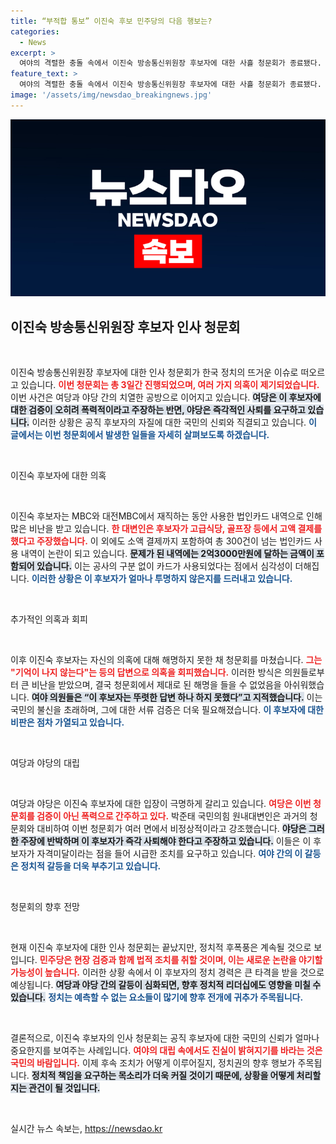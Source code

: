 ```yaml
---
title: “부적합 통보” 이진숙 후보 민주당의 다음 행보는?
categories:
  - News
excerpt: >
  여야의 격렬한 충돌 속에서 이진숙 방송통신위원장 후보자에 대한 사흘 청문회가 종료됐다. 민주당은 부적격 인사라고 주장하며 즉각 사퇴를 촉구했고, 국민의힘은 청문회 과정을 폭력으로 규정하며 반발했다. 과연 이 후보자의 운명은?
feature_text: >
  여야의 격렬한 충돌 속에서 이진숙 방송통신위원장 후보자에 대한 사흘 청문회가 종료됐다. 민주당은 부적격 인사라고 주장하며 즉각 사퇴를 촉구했고, 국민의힘은 청문회 과정을 폭력으로 규정하며 반발했다. 과연 이 후보자의 운명은?
image: '/assets/img/newsdao_breakingnews.jpg'
---
```


<p><img src="/assets/img/newsdao_breakingnews.jpg" alt="firstkoreanews 속보" /></p>

<h2 data-ke-size="size26">이진숙 방송통신위원장 후보자 인사 청문회</h2>

<p data-ke-size="size16">&nbsp;</p>

<p>이진숙 방송통신위원장 후보자에 대한 인사 청문회가 한국 정치의 뜨거운 이슈로 떠오르고 있습니다. <b><span style="color: #ee2323;">이번 청문회는 총 3일간 진행되었으며, 여러 가지 의혹이 제기되었습니다.</span></b> 이번 사건은 여당과 야당 간의 치열한 공방으로 이어지고 있습니다. <b><span style="background-color: #21538527;">여당은 이 후보자에 대한 검증이 오히려 폭력적이라고 주장하는 반면, 야당은 즉각적인 사퇴를 요구하고 있습니다.</span></b> 이러한 상황은 공직 후보자의 자질에 대한 국민의 신뢰와 직결되고 있습니다. <b><span style="color: #1a5490;">이 글에서는 이번 청문회에서 발생한 일들을 자세히 살펴보도록 하겠습니다.</span></b></p>

<p data-ke-size="size16">&nbsp;</p>

<p>이진숙 후보자에 대한 의혹</p>

<p data-ke-size="size16">&nbsp;</p>

<p>이진숙 후보자는 MBC와 대전MBC에서 재직하는 동안 사용한 법인카드 내역으로 인해 많은 비난을 받고 있습니다. <b><span style="color: #ee2323;">한 대변인은 후보자가 고급식당, 골프장 등에서 고액 결제를 했다고 주장했습니다.</span></b> 이 외에도 소액 결제까지 포함하여 총 300건이 넘는 법인카드 사용 내역이 논란이 되고 있습니다. <b><span style="background-color: #21538527;">문제가 된 내역에는 2억3000만원에 달하는 금액이 포함되어 있습니다.</span></b> 이는 공사의 구분 없이 카드가 사용되었다는 점에서 심각성이 더해집니다. <b><span style="color: #1a5490;">이러한 상황은 이 후보자가 얼마나 투명하지 않은지를 드러내고 있습니다.</span></b></p>

<p data-ke-size="size16">&nbsp;</p>

<p>추가적인 의혹과 회피</p>

<p data-ke-size="size16">&nbsp;</p>

<p>이후 이진숙 후보자는 자신의 의혹에 대해 해명하지 못한 채 청문회를 마쳤습니다. <b><span style="color: #ee2323;">그는 "기억이 나지 않는다"는 등의 답변으로 의혹을 회피했습니다.</span></b> 이러한 방식은 의원들로부터 큰 비난을 받았으며, 결국 청문회에서 제대로 된 해명을 들을 수 없었음을 아쉬워했습니다. <b><span style="background-color: #21538527;">여야 의원들은 “이 후보자는 뚜렷한 답변 하나 하지 못했다”고 지적했습니다.</span></b> 이는 국민의 불신을 초래하며, 그에 대한 서류 검증은 더욱 필요해졌습니다. <b><span style="color: #1a5490;">이 후보자에 대한 비판은 점차 가열되고 있습니다.</span></b></p>

<p data-ke-size="size16">&nbsp;</p>

<p>여당과 야당의 대립</p>

<p data-ke-size="size16">&nbsp;</p>

<p>여당과 야당은 이진숙 후보자에 대한 입장이 극명하게 갈리고 있습니다. <b><span style="color: #ee2323;">여당은 이번 청문회를 검증이 아닌 폭력으로 간주하고 있다.</span></b> 박준태 국민의힘 원내대변인은 과거의 청문회와 대비하여 이번 청문회가 여러 면에서 비정상적이라고 강조했습니다. <b><span style="background-color: #21538527;">야당은 그러한 주장에 반박하며 이 후보자가 즉각 사퇴해야 한다고 주장하고 있습니다.</span></b> 이들은 이 후보자가 자격미달이라는 점을 들어 시급한 조치를 요구하고 있습니다. <b><span style="color: #1a5490;">여야 간의 이 갈등은 정치적 갈등을 더욱 부추기고 있습니다.</span></b></p>

<p data-ke-size="size16">&nbsp;</p>

<p>청문회의 향후 전망</p>

<p data-ke-size="size16">&nbsp;</p>

<p>현재 이진숙 후보자에 대한 인사 청문회는 끝났지만, 정치적 후폭풍은 계속될 것으로 보입니다. <b><span style="color: #ee2323;">민주당은 현장 검증과 함께 법적 조치를 취할 것이며, 이는 새로운 논란을 야기할 가능성이 높습니다.</span></b> 이러한 상황 속에서 이 후보자의 정치 경력은 큰 타격을 받을 것으로 예상됩니다. <b><span style="background-color: #21538527;">여당과 야당 간의 갈등이 심화되면, 향후 정치적 리더십에도 영향을 미칠 수 있습니다.</span></b> <b><span style="color: #1a5490;">정치는 예측할 수 없는 요소들이 많기에 향후 전개에 귀추가 주목됩니다.</span></b></p>

<p data-ke-size="size16">&nbsp;</p>

<p>결론적으로, 이진숙 후보자의 인사 청문회는 공직 후보자에 대한 국민의 신뢰가 얼마나 중요한지를 보여주는 사례입니다. <b><span style="color: #ee2323;">여야의 대립 속에서도 진실이 밝혀지기를 바라는 것은 국민의 바람입니다.</span></b> 이제 후속 조치가 어떻게 이루어질지, 정치권의 향후 행보가 주목됩니다. <b><span style="background-color: #21538527;">정치적 책임을 요구하는 목소리가 더욱 커질 것이기 때문에, 상황을 어떻게 처리할지는 관건이 될 것입니다.</span></b></p>

<p data-ke-size="size16">&nbsp;</p>
실시간 뉴스 속보는, <a href="https://newsdao.kr" rel="dofollow">https://newsdao.kr</a>


